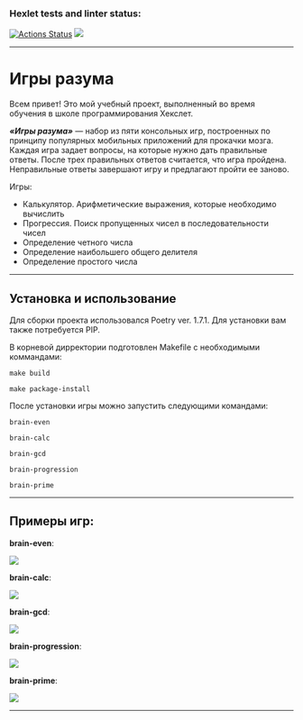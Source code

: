### Hexlet tests and linter status:
[![Actions Status](https://github.com/anoleynikov/python-project-49/actions/workflows/hexlet-check.yml/badge.svg)](https://github.com/anoleynikov/python-project-49/actions) <a href="https://codeclimate.com/github/anoleynikov/python-project-49/maintainability"><img src="https://api.codeclimate.com/v1/badges/bf8343d1444cf50ca378/maintainability" /></a>

***

# Игры разума

Всем привет! Это мой учебный проект, выполненный во время обучения в школе программирования Хекслет.


***«Игры разума»*** — набор из пяти консольных игр, построенных по принципу популярных мобильных приложений для прокачки мозга. Каждая игра задает вопросы, на которые нужно дать правильные ответы. После трех правильных ответов считается, что игра пройдена. Неправильные ответы завершают игру и предлагают пройти ее заново. 

Игры:

* Калькулятор. Арифметические выражения, которые необходимо вычислить
* Прогрессия. Поиск пропущенных чисел в последовательности чисел
* Определение четного числа
* Определение наибольшего общего делителя
* Определение простого числа

***
## Установка и использование

Для сборки проекта использовался Poetry ver. 1.7.1. Для установки вам также потребуется PIP.

В корневой дирректории подготовлен Makefile с необходимыми коммандами:

```commandline
make build
```
```commandline
make package-install
```

После установки игры можно запустить следующими командами:


```commandline
brain-even
```
```commandline
brain-calc
```
```commandline
brain-gcd
```
```commandline
brain-progression
```
```commandline
brain-prime
```

***

## Примеры игр:


**brain-even**:

<a href="https://asciinema.org/a/uBBCuOJTEGFql6Ux1Ga6WzHN5" target="_blank"><img src="https://asciinema.org/a/uBBCuOJTEGFql6Ux1Ga6WzHN5.svg" /></a>

**brain-calc**:

<a href="https://asciinema.org/a/HdG5647vDdb3DG9c7UIFCRrkH" target="_blank"><img src="https://asciinema.org/a/HdG5647vDdb3DG9c7UIFCRrkH.svg" /></a>

**brain-gcd**:

<a href="https://asciinema.org/a/LtN1SFMb4U0fI44rukJph9i6R" target="_blank"><img src="https://asciinema.org/a/LtN1SFMb4U0fI44rukJph9i6R.svg" /></a>

**brain-progression**:

<a href="https://asciinema.org/a/55VrUpjpqGqV0buVwhgDM1vjH" target="_blank"><img src="https://asciinema.org/a/55VrUpjpqGqV0buVwhgDM1vjH.svg" /></a>

**brain-prime**:

<a href="https://asciinema.org/a/H3x6vNthBtUifzxLF0ByLQvg3" target="_blank"><img src="https://asciinema.org/a/H3x6vNthBtUifzxLF0ByLQvg3.svg" /></a>

***